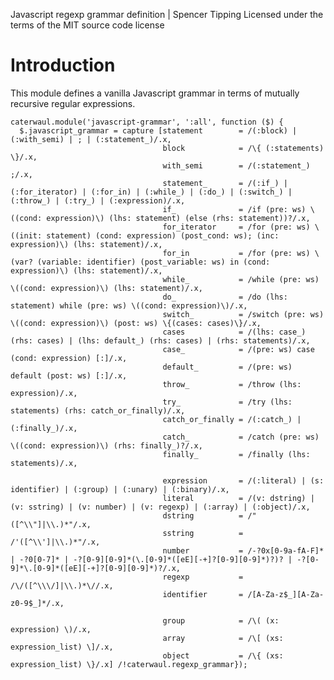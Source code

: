 Javascript regexp grammar definition | Spencer Tipping
Licensed under the terms of the MIT source code license

# Introduction

This module defines a vanilla Javascript grammar in terms of mutually recursive regular expressions.

    caterwaul.module('javascript-grammar', ':all', function ($) {
      $.javascript_grammar = capture [statement        = /(:block) | (:with_semi) | ; | (:statement_)/.x,
                                      block            = /\{ (:statements) \}/.x,
                                      with_semi        = /(:statement_) ;/.x,
                                      statement_       = /(:if_) | (:for_iterator) | (:for_in) | (:while_) | (:do_) | (:switch_) | (:throw_) | (:try_) | (:expression)/.x,
                                      if_              = /if (pre: ws) \((cond: expression)\) (lhs: statement) (else (rhs: statement))?/.x,
                                      for_iterator     = /for (pre: ws) \((init: statement) (cond: expression) (post_cond: ws); (inc: expression)\) (lhs: statement)/.x,
                                      for_in           = /for (pre: ws) \(var? (variable: identifier) (post_variable: ws) in (cond: expression)\) (lhs: statement)/.x,
                                      while_           = /while (pre: ws) \((cond: expression)\) (lhs: statement)/.x,
                                      do_              = /do (lhs: statement) while (pre: ws) \((cond: expression)\)/.x,
                                      switch_          = /switch (pre: ws) \((cond: expression)\) (post: ws) \{(cases: cases)\}/.x,
                                      cases            = /(lhs: case_) (rhs: cases) | (lhs: default_) (rhs: cases) | (rhs: statements)/.x,
                                      case_            = /(pre: ws) case (cond: expression) [:]/.x,
                                      default_         = /(pre: ws) default (post: ws) [:]/.x,
                                      throw_           = /throw (lhs: expression)/.x,
                                      try_             = /try (lhs: statements) (rhs: catch_or_finally)/.x,
                                      catch_or_finally = /(:catch_) | (:finally_)/.x,
                                      catch_           = /catch (pre: ws) \((cond: expression)\) (rhs: finally_)?/.x,
                                      finally_         = /finally (lhs: statements)/.x,

                                      expression       = /(:literal) | (s: identifier) | (:group) | (:unary) | (:binary)/.x,
                                      literal          = /(v: dstring) | (v: sstring) | (v: number) | (v: regexp) | (:array) | (:object)/.x,
                                      dstring          = /"([^\\"]|\\.)*"/.x,
                                      sstring          = /'([^\\']|\\.)*"/.x,
                                      number           = /-?0x[0-9a-fA-F]* | -?0[0-7]* | -?[0-9][0-9]*(\.[0-9]*([eE][-+]?[0-9][0-9]*)?)? | -?[0-9]*\.[0-9]*([eE][-+]?[0-9][0-9]*)?/.x,
                                      regexp           = /\/([^\\\/]|\\.)*\//.x,
                                      identifier       = /[A-Za-z$_][A-Za-z0-9$_]*/.x,

                                      group            = /\( (x: expression) \)/.x,
                                      array            = /\[ (xs: expression_list) \]/.x,
                                      object           = /\{ (xs: expression_list) \}/.x] /!caterwaul.regexp_grammar});